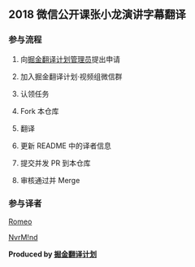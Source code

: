 ## 2018 微信公开课张小龙演讲字幕翻译

### 参与流程

1. 向[掘金翻译计划管理员](https://github.com/leviding)提出申请

2. 加入掘金翻译计划·视频组微信群

3. 认领任务

4. Fork 本仓库

5. 翻译

6. 更新 README 中的译者信息

7. 提交并发 PR 到本仓库

8. 审核通过并 Merge


### 参与译者

[Romeo](https://github.com/Romeo0906)

[NvrM!nd](https://github.com/imyangmo)


**Produced by [掘金翻译计划](https://github.com/xitu/gold-miner)**
